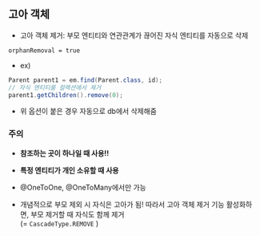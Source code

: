 ## 고아 객체 
- 고아 객체 제거: 부모 엔티티와 연관관계가 끊어진 자식 엔티티를 자동으로 삭제 

`orphanRemoval = true`

- ex) 
```java
Parent parent1 = em.find(Parent.class, id);
// 자식 엔티티를 컬렉션에서 제거
parent1.getChildren().remove(0);
```
  - 위 옵션이 붙은 경우 자동으로 db에서 삭제해줌  

### 주의 
- **참조하는 곳이 하나일 때 사용!!**

- **특정 엔티티가 개인 소유할 때 사용**

- @OneToOne, @OneToMany에서만 가능

- 개념적으로 부모 제외 시 자식은 고아가 됨! 따라서 고아 객체 제거 기능 활성화하면, 부모 제거할 때 자식도 함께 제거   
(= `CascadeType.REMOVE`
)

